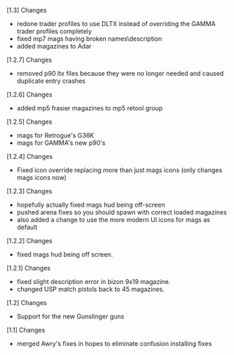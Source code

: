 [1.3] Changes
- redone trader profiles to use DLTX instead of overriding the GAMMA trader profiles completely
- fixed mp7 mags having broken names\description
- added magazines to Adar

[1.2.7] Changes
- removed p90 ltx files because they were no longer needed and caused duplicate entry crashes

[1.2.6] Changes
- added mp5 frasier magazines to mp5 retool group

[1.2.5] Changes
- mags for Retrogue's G36K
- mags for GAMMA's new p90's

[1.2.4] Changes
- Fixed icon override replacing more than just mags icons (only changes mags icons now)

[1.2.3] Changes
- hopefully actually fixed mags hud being off-screen
- pushed arena fixes so you should spawn with correct loaded magazines
- also added a change to use the more modern UI icons for mags as default

[1.2.2] Changes 
- fixed mags hud being off screen. 

[1.2.1] Changes 
- fixed slight description error in bizon 9x19 magazine.
- changed USP match pistols back to 45 magazines.

[1.2] Changes
- Support for the new Gunslinger guns

[1.1] Changes
- merged Awry's fixes in hopes to eliminate confusion installing fixes
